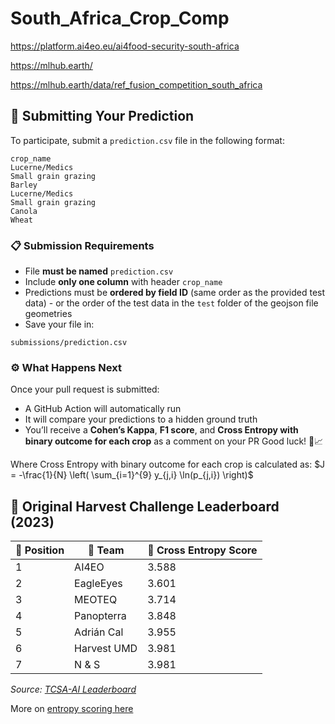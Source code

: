 # South_Africa_Crop_Comp
https://platform.ai4eo.eu/ai4food-security-south-africa

https://mlhub.earth/

https://mlhub.earth/data/ref_fusion_competition_south_africa


## 🧪 Submitting Your Prediction

To participate, submit a `prediction.csv` file in the following format:

```
crop_name
Lucerne/Medics
Small grain grazing
Barley
Lucerne/Medics
Small grain grazing
Canola
Wheat
```

 
### 📋 Submission Requirements

- File **must be named** `prediction.csv`
- Include **only one column** with header `crop_name`
- Predictions must be **ordered by field ID** (same order as the provided test data) - or the order of the test data in the `test` folder of the geojson file geometries
- Save your file in:

```
submissions/prediction.csv
```

### ⚙️ What Happens Next

Once your pull request is submitted:
- A GitHub Action will automatically run
- It will compare your predictions to a hidden ground truth
- You’ll receive a **Cohen’s Kappa**, **F1 score**, and **Cross Entropy with binary outcome for each crop** as a comment on your PR
Good luck! 🌾📈

Where Cross Entropy with binary outcome for each crop is calculated as:
$J = -\frac{1}{N} \left( \sum_{i=1}^{9} y_{j,i} \ln(p_{j,i}) \right)$


## 🌾 Original Harvest Challenge Leaderboard (2023)

| 🏅 Position | 👥 Team         | 🎯 Cross Entropy Score |
|-------------|----------------|------------------------|
| 1           | AI4EO          | 3.588                  |
| 2           | EagleEyes      | 3.601                  |
| 3           | MEOTEQ         | 3.714                  |
| 4           | Panopterra     | 3.848                  |
| 5           | Adrián Cal     | 3.955                  |
| 6           | Harvest UMD    | 3.981                  |
| 7           | N & S          | 3.981                  |

_Source: [TCSA-AI Leaderboard](https://platform.ai4eo.eu/ai4food-security-south-africa/leaderboard)_



More on [entropy scoring here](https://github.com/radiantearth/spot-the-crop-challenge)